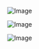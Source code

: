 ![Image](https://github.com/user-attachments/assets/b4377fca-ee09-443f-b1f7-bbddb1232ed3)

![Image](https://github.com/user-attachments/assets/8a022fab-ab9c-47bf-90c0-d80a8e5317cb)

![Image](https://github.com/user-attachments/assets/c4c97fee-ed84-4eac-973f-90ba9977e6c9)

